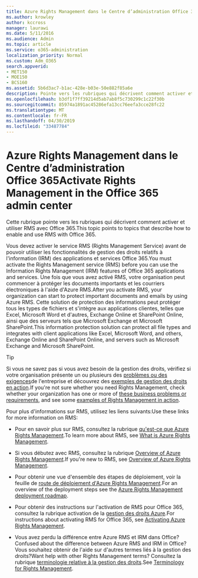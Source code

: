 ```yaml
---
title: Azure Rights Management dans le Centre d’administration Office 365
ms.author: krowley
author: kccross
manager: laurawi
ms.date: 5/11/2016
ms.audience: Admin
ms.topic: article
ms.service: o365-administration
localization_priority: Normal
ms.custom: Adm_O365
search.appverid:
- MET150
- MOE150
- BCS160
ms.assetid: 5b6d3ac7-b1ac-428e-b03e-50e882f85a6e
description: Pointe vers les rubriques qui décrivent comment activer et utiliser le service gestion des droits avec Office 365.
ms.openlocfilehash: b3df1f7ff39214d5ab7ab8f5c730299c1c22f30b
ms.sourcegitcommit: 85974a1891ac45286efa13cc76eefa3cce28fc22
ms.translationtype: MT
ms.contentlocale: fr-FR
ms.lasthandoff: 04/30/2019
ms.locfileid: "33487784"
---
```

# <a name="activate-rights-management-in-the-office-365-admin-center"></a><span data-ttu-id="ca54e-103">Azure Rights Management dans le Centre d’administration Office 365</span><span class="sxs-lookup"><span data-stu-id="ca54e-103">Activate Rights Management in the Office 365 admin center</span></span>

<span data-ttu-id="ca54e-104">Cette rubrique pointe vers les rubriques qui décrivent comment activer et utiliser RMS avec Office 365.</span><span class="sxs-lookup"><span data-stu-id="ca54e-104">This topic points to topics that describe how to enable and use RMS with Office 365.</span></span>
  
<span data-ttu-id="ca54e-105">Vous devez activer le service RMS (Rights Management Service) avant de pouvoir utiliser les fonctionnalités de gestion des droits relatifs à l'information (IRM) des applications et services Office 365.</span><span class="sxs-lookup"><span data-stu-id="ca54e-105">You must activate the Rights Management service (RMS) before you can use the Information Rights Management (IRM) features of Office 365 applications and services.</span></span> <span data-ttu-id="ca54e-106">Une fois que vous avez activé RMS, votre organisation peut commencer à protéger les documents importants et les courriers électroniques à l'aide d'Azure RMS.</span><span class="sxs-lookup"><span data-stu-id="ca54e-106">After you activate RMS, your organization can start to protect important documents and emails by using Azure RMS.</span></span> <span data-ttu-id="ca54e-107">Cette solution de protection des informations peut protéger tous les types de fichiers et s'intègre aux applications clientes, telles que Excel, Microsoft Word et d'autres, Exchange Online et SharePoint Online, ainsi que des serveurs tels que Microsoft Exchange et Microsoft SharePoint.</span><span class="sxs-lookup"><span data-stu-id="ca54e-107">This information protection solution can protect all file types and integrates with client applications like Excel, Microsoft Word, and others, Exchange Online and SharePoint Online, and servers such as Microsoft Exchange and Microsoft SharePoint.</span></span>
  
> [!TIP]
> <span data-ttu-id="ca54e-108">Si vous ne savez pas si vous avez besoin de la gestion des droits, vérifiez si votre organisation présente un ou plusieurs des [problèmes ou des exigences](https://docs.microsoft.com/rights-management/understand-explore/azure-rms-problems-it-solves)de l'entreprise et découvrez des [exemples de gestion des droits en action](https://docs.microsoft.com/rights-management/understand-explore/what-admins-users-see).</span><span class="sxs-lookup"><span data-stu-id="ca54e-108">If you're not sure whether you need Rights Management, check whether your organization has one or more of [these business problems or requirements](https://docs.microsoft.com/rights-management/understand-explore/azure-rms-problems-it-solves), and see some [examples of Rights Management in action](https://docs.microsoft.com/rights-management/understand-explore/what-admins-users-see).</span></span> 
  
<span data-ttu-id="ca54e-109">Pour plus d'informations sur RMS, utilisez les liens suivants:</span><span class="sxs-lookup"><span data-stu-id="ca54e-109">Use these links for more information on RMS:</span></span>
  
- <span data-ttu-id="ca54e-110">Pour en savoir plus sur RMS, consultez la rubrique [qu'est-ce que Azure Rights Management](https://docs.microsoft.com/rights-management/understand-explore/what-is-azure-rms).</span><span class="sxs-lookup"><span data-stu-id="ca54e-110">To learn more about RMS, see [What is Azure Rights Management](https://docs.microsoft.com/rights-management/understand-explore/what-is-azure-rms).</span></span>
    
- <span data-ttu-id="ca54e-111">Si vous débutez avec RMS, consultez la rubrique [Overview of Azure Rights Management](https://docs.microsoft.com/rights-management/understand-explore/azure-rights-management).</span><span class="sxs-lookup"><span data-stu-id="ca54e-111">If you're new to RMS, see [Overview of Azure Rights Management](https://docs.microsoft.com/rights-management/understand-explore/azure-rights-management).</span></span>
    
- <span data-ttu-id="ca54e-112">Pour obtenir une vue d'ensemble des étapes de déploiement, voir la feuille de [route de déploiement d'Azure Rights Management](https://docs.microsoft.com/rights-management/plan-design/deployment-roadmap).</span><span class="sxs-lookup"><span data-stu-id="ca54e-112">For an overview of the deployment steps see the [Azure Rights Management deployment roadmap](https://docs.microsoft.com/rights-management/plan-design/deployment-roadmap).</span></span>
    
- <span data-ttu-id="ca54e-113">Pour obtenir des instructions sur l'activation de RMS pour Office 365, consultez la rubrique activation de la [gestion des droits Azure](https://technet.microsoft.com/library/jj658941.aspx).</span><span class="sxs-lookup"><span data-stu-id="ca54e-113">For instructions about activating RMS for Office 365, see [Activating Azure Rights Management](https://technet.microsoft.com/library/jj658941.aspx).</span></span>
    
- <span data-ttu-id="ca54e-114">Vous avez perdu la différence entre Azure RMS et IRM dans Office?</span><span class="sxs-lookup"><span data-stu-id="ca54e-114">Confused about the difference between Azure RMS and IRM in Office?</span></span> <span data-ttu-id="ca54e-115">Vous souhaitez obtenir de l'aide sur d'autres termes liés à la gestion des droits?</span><span class="sxs-lookup"><span data-stu-id="ca54e-115">Want help with other Rights Management terms?</span></span> <span data-ttu-id="ca54e-116">Consultez la rubrique [terminologie relative à la gestion des droits](https://technet.microsoft.com/library/dn595132.aspx).</span><span class="sxs-lookup"><span data-stu-id="ca54e-116">See [Terminology for Rights Management](https://technet.microsoft.com/library/dn595132.aspx).</span></span>
    

